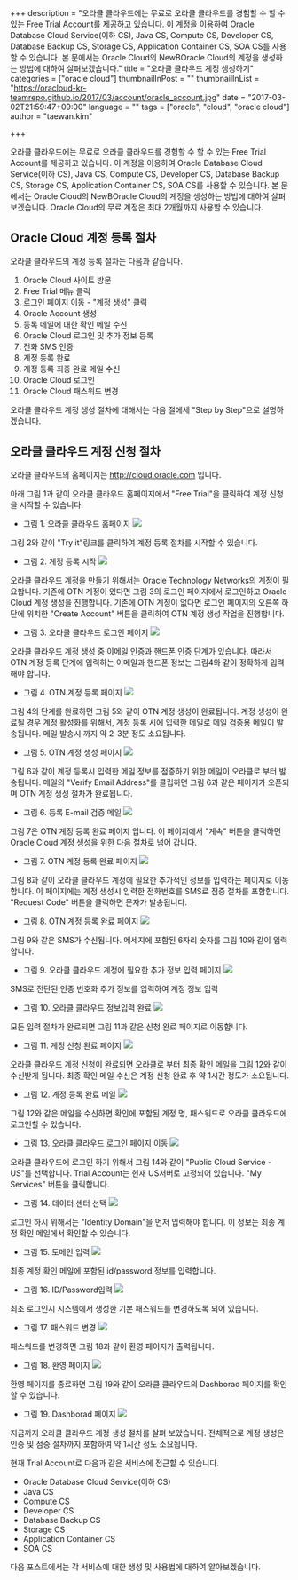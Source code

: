 +++
description = "오라클 클라우드에는 무료로 오라클 클라우드를 경험할 수 할 수 있는 Free Trial Account를 제공하고 있습니다. 이 계정을 이용하여 Oracle Database Cloud Service(이하 CS), Java CS, Compute CS, Developer CS, Database Backup CS, Storage CS, Application Container CS, SOA CS를 사용할 수 있습니다. 본 문에서는 Oracle Cloud의 NewBOracle Cloud의 계정을 생성하는 방법에 대하여 살펴보겠습니다."
title = "오라클 클라우드 계정 생성하기"
categories = ["oracle cloud"]
thumbnailInPost = ""
thumbnailInList = "https://oracloud-kr-teamrepo.github.io/2017/03/account/oracle_account.jpg"
date = "2017-03-02T21:59:47+09:00"
language = ""
tags = ["oracle", "cloud", "oracle cloud"]
author = "taewan.kim"

+++


오라클 클라우드에는 무료로 오라클 클라우드를 경험할 수 할 수 있는 Free Trial Account를 제공하고 있습니다. 이 계정을 이용하여 Oracle Database Cloud Service(이하 CS), Java CS, Compute CS, Developer CS, Database Backup CS, Storage CS, Application Container CS, SOA CS를 사용할 수 있습니다. 본 문에서는 Oracle Cloud의 NewBOracle Cloud의 계정을 생성하는 방법에 대하여 살펴보겠습니다. Oracle Cloud의 무료 계정은 최대 2개월까지 사용할 수 있습니다.

## Oracle Cloud 계정 등록 절차

오라클 클라우드의 계정 등록 절차는 다음과 같습니다.

1. Oracle Cloud 사이트 방문
1. Free Trial 메뉴 클릭
1. 로그인 페이지 이동 - "계정 생성" 클릭
1. Oracle Account 생성
1. 등록 메일에 대한 확인 메일 수신
1. Oracle Cloud 로그인 및 추가 정보 등록
1. 전화 SMS 인증
1. 계정 등록 완료
1. 계정 등록 최종 완료 메일 수신
1. Oracle Cloud 로그인
1. Oracle Cloud 패스워드 변경

오라클 클라우드 계정 생성 절차에 대해서는 다음 절에세 "Step by Step"으로 설명하겠습니다.

## 오라클 클라우드 계정 신청 절차  
오라클 클라우드의 홈페이지는 http://cloud.oracle.com 입니다.

아래 그림 1과 같이 오라클 클라우드 홈페이지에서 "Free Trial"을 클릭하여 계정 신청을 시작할 수 있습니다.

- 그림 1. 오라클 클라우드 홈페이지
![](https://oracloud-kr-teamrepo.github.io/2017/03/account/step01.jpg)

그림 2와 같이 "Try it"링크를 클릭하여 계정 등록 절차를 시작할 수 있습니다.

- 그림 2. 계정 등록 시작
![](https://oracloud-kr-teamrepo.github.io/2017/03/account/step02.jpg)

오라클 클라우드 계정을 만들기 위해서는 Oracle Technology Networks의 계정이 필요합니다.
기존에 OTN 계정이 있다면 그림 3의 로그인 페이지에서 로그인하고 Oracle Cloud 계정 생성을 진행합니다.
기존에 OTN 계정이 없다면 로그인 페이지의 오른쪽 하단에 위치한 "Create Account" 버튼을 클릭하여 OTN 계정 생성 작업을 진행합니다.

- 그림 3. 오라클 클라우드 로그인 페이지
![](https://oracloud-kr-teamrepo.github.io/2017/03/account/step03.jpg)

오라클 클라우드 계정 생성 중 이메일 인증과 핸드폰 인증 단계가 있습니다.
따라서 OTN 계정 등록 단계에 입력하는 이메일과 핸드폰 정보는 그림4와 같이 정확하게 입력해야 합니다.

- 그림 4. OTN 계정 등록 페이지
![](https://oracloud-kr-teamrepo.github.io/2017/03/account/step04.jpg)

그림 4의 단계를 완료하면 그림 5와 같이 OTN 계정 생성이 완료됩니다. 계정 생성이 완료될 경우 계정 활성화를 위해서,
계정 등록 시에 입력한 메일로 메일 검증용 메일이 발송됩니다. 메일 발송시 까지 약 2-3분 정도 소요됩니다.

- 그림 5. OTN 계정 생성 페이지
![](https://oracloud-kr-teamrepo.github.io/2017/03/account/step05.jpg)

그림 6과 같이 계정 등록시 입력한 메일 정보를 점증하기 위한 메일이 오라클로 부터 발송됩니다.
메일의 "Verify Email Address"를 클립하면 그림 6과 같은 페이지가 오픈되며 OTN 계정 생성 절차가 완료됩니다.

- 그림 6. 등록 E-mail 검증 메일
![](https://oracloud-kr-teamrepo.github.io/2017/03/account/step06.jpg)

그림 7은 OTN 계정 등록 완료 페이지 입니다. 이 페이지에서 "계속" 버튼을 클릭하면 Oracle Cloud 계정 생성을 위한 다음 절차로 넘어 갑니다.

- 그림 7. OTN 계정 등록 완료 페이지
![](https://oracloud-kr-teamrepo.github.io/2017/03/account/step07.jpg)

그림 8과 같이 오라클 클라우드 계정에 필요한 추가적인 정보를 입력하는 페이지로 이동합니다. 이 페이지에는 계정 생성시 입력한
전화번호를 SMS로 점증 절차를 포함합니다. "Request Code" 버튼을 클릭하면 문자가 발송됩니다.

- 그림 8. OTN 계정 등록 완료 페이지
![](https://oracloud-kr-teamrepo.github.io/2017/03/account/step08.jpg)

그림 9와 같은 SMS가 수신됩니다. 메세지에 포함된 6자리 숫자를 그림 10와 같이 입력합니다.

- 그림 9. 오라클 클라우드 계정에 필요한 추가 정보 입력 페이지
![](https://oracloud-kr-teamrepo.github.io/2017/03/account/step09.jpg)

SMS로 전단된 인증 번호화 추가 정보를 입력하여 계정 정보 입력

- 그림 10. 오라클 클라우드 정보입력 완료
![](https://oracloud-kr-teamrepo.github.io/2017/03/account/step10.jpg)

모든 입력 절차가 완료되면 그림 11과 같은 신청 완료 페이지로 이동합니다.

- 그림 11. 계정 신청 완료 페이지
![](https://oracloud-kr-teamrepo.github.io/2017/03/account/step11.jpg)

오라클 클라우드 계정 신청이 완료되면 오라클로 부터 최종 확인 메일을 그림 12와 같이 수신받게 됩니다.
최종 확인 메일 수신은 계정 신청 완료 후 약 1시간 정도가 소요됩니다.

- 그림 12. 계정 등록 완료 메일
![](https://oracloud-kr-teamrepo.github.io/2017/03/account/step12.jpg)

그림 12와 같은 메일을 수신하면 확인에 포함된 계정 명, 패스워드로 오라클 클라우드에 로그인할 수 있습니다.

- 그림 13. 오라클 클라우드 로그인 페이지 이동
![](https://oracloud-kr-teamrepo.github.io/2017/03/account/step13.jpg)

오라클 클라우드에 로그인 하기 위해서 그림 14와 같이 "Public Cloud Service - US"를 선택합니다.
Trial Account는 현재 US서버로 고정되어 있습니다.
"My Services" 버튼을 클릭합니다.

- 그림 14. 데이터 센터 선택
![](https://oracloud-kr-teamrepo.github.io/2017/03/account/step14.jpg)

로그인 하시 위해서는 "Identity Domain"을 먼저 입력해야 합니다. 이 정보는 최종 계정 확인 메일에서 확인할 수 있습니다.

- 그림 15. 도메인 입력
![](https://oracloud-kr-teamrepo.github.io/2017/03/account/step15.jpg)

최종 계정 확인 메일에 포함된 id/password 정보를 입력합니다.

- 그림 16. ID/Password입력
![](https://oracloud-kr-teamrepo.github.io/2017/03/account/step16.jpg)

최초 로그인시 시스템에서 생성한 기본 패스워드를 변경하도록 되어 있습니다.

- 그림 17. 패스워드 변경
![](https://oracloud-kr-teamrepo.github.io/2017/03/account/step17.jpg)

패스워드를 변경하면 그림 18과 같이 환영 페이지가 출력됩니다.

- 그림 18. 환영 페이지
![](https://oracloud-kr-teamrepo.github.io/2017/03/account/step18.jpg)

환영 페이지를 종료하면 그림 19와 같이 오라클 클라우드의 Dashborad 페이지를 확인 할 수 있습니다.

- 그림 19. Dashborad 페이지
![](https://oracloud-kr-teamrepo.github.io/2017/03/account/step19.jpg)


지금까지 오라클 클라우드 계정 생성 절차를 살펴 보았습니다.
전체적으로 계정 생성은 인증 및 점증 절차까지 포함하여 약 1시간 정도 소요됩니다.

현재 Trial Account로 다음과 같은 서비스에 접근할 수 있습니다.

 - Oracle Database Cloud Service(이하 CS)
 - Java CS  
 - Compute CS
 - Developer CS
 - Database Backup CS
 - Storage CS
 - Application Container CS
 - SOA CS

 다음 포스트에서는 각 서비스에 대한 생성 및 사용법에 대하여 알아보겠습니다.
